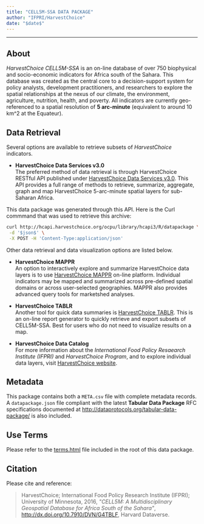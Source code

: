 ```yaml
---
title: "CELL5M-SSA DATA PACKAGE"
author: "IFPRI/HarvestChoice"
date: "$date$"
---
```



--------------------------------------------------------------------------------------

## About

*HarvestChoice CELL5M-SSA* is an on-line database of over 750 biophysical and socio-economic indicators for Africa south of the Sahara. This database was created as the central core to a decision-support system for policy analysts, development practitioners, and researchers to explore the spatial relationships at the nexus of our climate, the environment, agriculture, nutrition, health, and poverty. All indicators are currently geo-referenced to a spatial resolution of **5 arc-minute** (equivalent to around 10 km^2 at the Equateur).

## Data Retrieval

Several options are available to retrieve subsets of *HarvestChoice* indicators.

* **HarvestChoice Data Services v3.0**  
The preferred method of data retrieval is through HarvestChoice RESTful API published under [HarvestChoice Data Services v3.0](http://harvestchoice.github.io/hc-api3/). This API provides a full range of methods to retrieve, summarize, aggregate, graph and map HarvestChoice 5-arc-minute spatial layers for sub-Saharan Africa.

This data package was generated through this API. Here is the Curl commmand that was used to retrieve this archive:


```bash
curl http://hcapi.harvestchoice.org/ocpu/library/hcapi3/R/datapackage \
 -d '$json$' \
 -X POST -H 'Content-Type:application/json'

```

Other data retrieval and data visualization options are listed below. 

* **HarvestChoice MAPPR**  
An option to interactively explore and summarize HarvestChoice data layers is to use [HarvestChoice MAPPR](http://harvestchoice.org/mappr) on-line platform. Individual indicators may be mapped and summarized across pre-defined spatial domains or across user-selected geographies. MAPPR also provides advanced query tools for marketshed analyses.


* **HarvestChoice TABLR**  
Another tool for quick data summaries is [HarvestChoice TABLR](http://harvestchoice.org/tablr). This is an on-line report generator to quickly retrieve and export subsets of CELL5M-SSA. Best for users who do not need to visualize results on a map.

* **HarvestChoice Data Catalog**  
For more information about the *International Food Policy Resaearch Institute (IFPRI)* and *HarvestChoice Program*, and to explore individual data layers, visit [HarvestChoice website](http://harvestchoice.org/).


## Metadata

This package contains both a `META.csv` file with complete metadata records. A `datapackage.json` file compliant with the latest **Tabular Data Package** RFC specifications documented at http://dataprotocols.org/tabular-data-package/ is also included.

## Use Terms

Please refer to the [terms.html](./terms.html) file included in the root of this data package.


## Citation

Please cite and reference:

> HarvestChoice; International Food Policy Research Institute (IFPRI); University of Minnesota, 2016, *"CELL5M: A Multidisciplinary Geospatial Database for Africa South of the Sahara"*, http://dx.doi.org/10.7910/DVN/G4TBLF, Harvard Dataverse.


